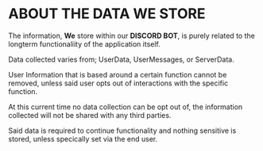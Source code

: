 


# ABOUT THE DATA WE STORE
The information, **We** store within our **DISCORD BOT**, is purely related to the longterm functionaliity of the application itself.

Data collected varies from; UserData, UserMessages, or ServerData.

User Information that is based around a certain function cannot be removed, unless said user opts out of interactions with the specific function.

At this current time no data collection can be opt out of, the information collected will not be shared with any third parties.

Said data is required to continue functionality and nothing sensitive is stored, unless specically set via the end user.
